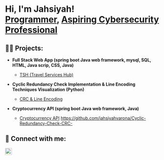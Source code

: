 <h1>Hi, I'm Jahsiyah! <br/><a href="https://github.com/jahsiyahvarona">Programmer</a>, <a href="www.linkedin.com/in/jahsiyahvarona">Aspiring Cybersecurity Professional</a>

<h2>👨‍💻 Projects:</h2>

- <b>Full Stack Web App (spring boot Java web framework, mysql, SQL, HTML, Java scrip, CSS, Java)</b>
  - [TSH (Travel Services Hub)](https://github.com/jahsiyahvarona/travel-service-hub) <b></b></i>

- <b>Cyclic Redundancy Check Implementation & Line Encoding Techniques Visualization (Python)</b>
  - [CRC &  Line Encoding](https://github.com/jahsiyahvarona/Cyclic-Redundancy-Check-CRC-) <b></b></i>
  
- <b>Cryptocurrency API (spring boot Java web framework, Java)</b>
  - [Cryptocurrency API](https://github.com/jahsiyahvarona/travel-service-hub) <b></b></i>
https://github.com/jahsiyahvarona/Cyclic-Redundancy-Check-CRC-

<h2> 🤳 Connect with me:</h2>


[<img align="left" alt="jahsiyahvarona | LinkedIn" width="22px" src="https://cdn.jsdelivr.net/npm/simple-icons@v3/icons/linkedin.svg" />][linkedin]



[linkedin]: www.linkedin.com/in/jahsiyahvarona

<!--
**joshmadakor1/joshmadakor1** is a ✨ _special_ ✨ repository because its `README.md` (this file) appears on your GitHub profile.

Here are some ideas to get you started:

- 🔭 I’m currently working on ...
- 🌱 I’m currently learning ...
- 👯 I’m looking to collaborate on ...
- 🤔 I’m looking for help with ...
- 💬 Ask me about ...
- 📫 How to reach me: ...
- 😄 Pronouns: ...
- ⚡ Fun fact: ...
-->
